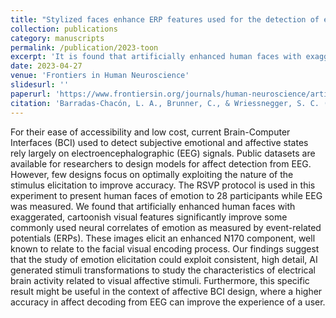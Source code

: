 ```yaml
---
title: "Stylized faces enhance ERP features used for the detection of emotional responses"
collection: publications
category: manuscripts
permalink: /publication/2023-toon
excerpt: 'It is found that artificially enhanced human faces with exaggerated, cartoonish visual features significantly improve some commonly used neural correlates of emotion as measured by event-related potentials (ERPs).'
date: 2023-04-27
venue: 'Frontiers in Human Neuroscience'
slidesurl: ''
paperurl: 'https://www.frontiersin.org/journals/human-neuroscience/articles/10.3389/fnhum.2023.1160800/full'
citation: 'Barradas-Chacón, L. A., Brunner, C., & Wriessnegger, S. C. (2023). Stylized faces enhance ERP features used for the detection of emotional responses. Frontiers in Human Neuroscience, 17, 1160800.'
---
```


For their ease of accessibility and low cost, current Brain-Computer Interfaces (BCI) used to detect subjective emotional and affective states rely largely on electroencephalographic (EEG) signals. Public datasets are available for researchers to design models for affect detection from EEG. However, few designs focus on optimally exploiting the nature of the stimulus elicitation to improve accuracy. The RSVP protocol is used in this experiment to present human faces of emotion to 28 participants while EEG was measured. We found that artificially enhanced human faces with exaggerated, cartoonish visual features significantly improve some commonly used neural correlates of emotion as measured by event-related potentials (ERPs). These images elicit an enhanced N170 component, well known to relate to the facial visual encoding process. Our findings suggest that the study of emotion elicitation could exploit consistent, high detail, AI generated stimuli transformations to study the characteristics of electrical brain activity related to visual affective stimuli. Furthermore, this specific result might be useful in the context of affective BCI design, where a higher accuracy in affect decoding from EEG can improve the experience of a user.